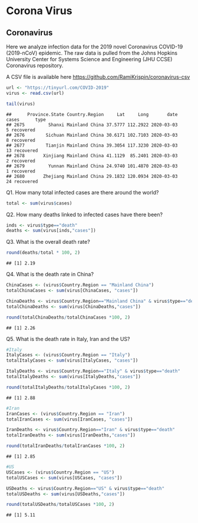 Corona Virus
================

## Coronavirus

Here we analyze infection data for the 2019 novel Coronavirus COVID-19
(2019-nCoV) epidemic. The raw data is pulled from the Johns Hopkins
University Center for Systems Science and Engineering (JHU CCSE)
Coronavirus repository.

A CSV file is available here
<https://github.com/RamiKrispin/coronavirus-csv>

``` r
url <- "https://tinyurl.com/COVID-2019"
virus <- read.csv(url)

tail(virus)
```

    ##      Province.State Country.Region     Lat     Long       date cases      type
    ## 2675         Shanxi Mainland China 37.5777 112.2922 2020-03-03     5 recovered
    ## 2676        Sichuan Mainland China 30.6171 102.7103 2020-03-03     8 recovered
    ## 2677        Tianjin Mainland China 39.3054 117.3230 2020-03-03    13 recovered
    ## 2678       Xinjiang Mainland China 41.1129  85.2401 2020-03-03     2 recovered
    ## 2679         Yunnan Mainland China 24.9740 101.4870 2020-03-03     1 recovered
    ## 2680       Zhejiang Mainland China 29.1832 120.0934 2020-03-03    24 recovered

Q1. How many total infected cases are there around the world?

``` r
total <- sum(virus$cases)
```

Q2. How many deaths linked to infected cases have there been?

``` r
inds <- virus$type=="death"
deaths <- sum(virus[inds,"cases"])
```

Q3. What is the overall death rate?

``` r
round(deaths/total * 100, 2)
```

    ## [1] 2.19

Q4. What is the death rate in China?

``` r
ChinaCases <- (virus$Country.Region == "Mainland China")
totalChinaCases <- sum(virus[ChinaCases, "cases"])

ChinaDeaths <- virus$Country.Region=="Mainland China" & virus$type=="death"
totalChinaDeaths <- sum(virus[ChinaDeaths,"cases"])

round(totalChinaDeaths/totalChinaCases *100, 2)
```

    ## [1] 2.26

Q5. What is the death rate in Italy, Iran and the US?

``` r
#Italy
ItalyCases <- (virus$Country.Region == "Italy")
totalItalyCases <- sum(virus[ItalyCases, "cases"])

ItalyDeaths <- virus$Country.Region=="Italy" & virus$type=="death"
totalItalyDeaths <- sum(virus[ItalyDeaths,"cases"])

round(totalItalyDeaths/totalItalyCases *100, 2)
```

    ## [1] 2.88

``` r
#Iran
IranCases <- (virus$Country.Region == "Iran")
totalIranCases <- sum(virus[IranCases, "cases"])

IranDeaths <- virus$Country.Region=="Iran" & virus$type=="death"
totalIranDeaths <- sum(virus[IranDeaths,"cases"])

round(totalIranDeaths/totalIranCases *100, 2)
```

    ## [1] 2.85

``` r
#US
USCases <- (virus$Country.Region == "US")
totalUSCases <- sum(virus[USCases, "cases"])

USDeaths <- virus$Country.Region=="US" & virus$type=="death"
totalUSDeaths <- sum(virus[USDeaths,"cases"])

round(totalUSDeaths/totalUSCases *100, 2)
```

    ## [1] 5.11
